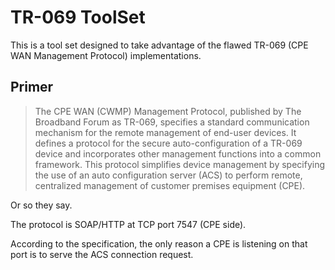 # TR-069 ToolSet

This is a tool set designed to take advantage of the flawed TR-069 (CPE WAN Management Protocol) implementations.

## Primer

> The CPE WAN (CWMP) Management Protocol, published by The Broadband Forum as TR-069, 
> specifies a standard communication mechanism for the remote management of end-user devices. 
> It defines a protocol for the secure auto-configuration of a TR-069 device and 
> incorporates other management functions into a common framework. This protocol 
> simplifies device management by specifying the use of an auto configuration server 
> (ACS) to perform remote, centralized management of customer premises equipment (CPE).

Or so they say.

The protocol is SOAP/HTTP at TCP port 7547 (CPE side).

According to the specification, the only reason a CPE is listening on that port is to serve the ACS connection request.

